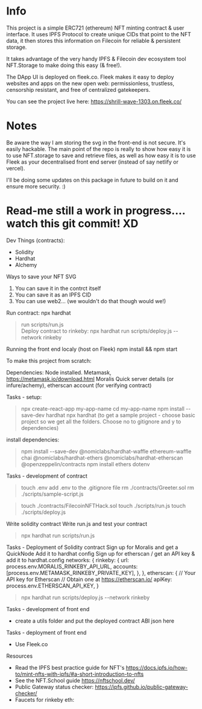 # Info

This project is a simple ERC721 (ethereum) NFT minting contract & user interface.
It uses IPFS Protocol to create unique CIDs that point to the NFT data, it then stores this information on Filecoin for reliable & persistent storage.

It takes advantage of the very handy IPFS & Filecoin dev ecosystem tool NFT.Storage to make doing this easy (& free!).

The DApp UI is deployed on fleek.co. Fleek makes it easy to deploy websites and apps on the new open web: permissionless, trustless, censorship resistant, and free of centralized gatekeepers.

You can see the project live here: https://shrill-wave-1303.on.fleek.co/ 


# Notes
Be aware the way I am storing the svg in the front-end is not secure. It's easily hackable. The main point of the repo is really to show how easy it is to use NFT.storage to save and retrieve files, as well as how easy it is to use Fleek as your decentralised front end server (instead of say netlify or vercel).

I'll be doing some updates on this package in future to build on it and ensure more security. :)

# Read-me still a work in progress.... watch this git commit! XD

Dev Things (contracts):
- Solidity
- Hardhat
- Alchemy 

Ways to save your NFT SVG

1. You can save it in the contrct itself
2. You can save it as an IPFS CID
3. You can use web2... (we wouldn't do that though would we!)

Run contract: npx hardhat

> run scripts/run.js  
> Deploy contract to rinkeby:
> npx hardhat run scripts/deploy.js --network rinkeby

Running the front end localy (host on Fleek)
npm install && npm start

To make this project from scratch:

Dependencies:
Node installed.
Metamask, https://metamask.io/download.html
Moralis Quick server details (or infure/achemy),
etherscan account (for verifying contract)

Tasks - setup:

> npx create-react-app my-app-name
> cd my-app-name
> npm install --save-dev hardhat
> npx hardhat (to get a sample project - choose basic project so we get all the folders. Choose no to gitignore and y to dependencies)

install dependencies:

> npm install --save-dev @nomiclabs/hardhat-waffle ethereum-waffle chai @nomiclabs/hardhat-ethers @nomiclabs/hardhat-etherscan @openzeppelin/contracts
> npm install ethers dotenv

Tasks - development of contract

> touch .env
> add .env to the .gitignore file
> rm ./contracts/Greeter.sol
> rm ./scripts/sample-script.js

> touch ./contracts/FilecoinNFTHack.sol
> touch ./scripts/run.js
> touch ./scripts/deploy.js

Write solidity contract
Write run.js and test your contract

> npx hardhat run scripts/run.js

Tasks - Deployment of Solidity contract
Sign up for Moralis and get a QuickNode
Add it to hardhat config
Sign up for etherscan / get an API key & add it to hardhat.config
networks: {
rinkeby: {
url: process.env.MORALIS_RINKEBY_API_URL,
accounts: [process.env.METAMASK_RINKEBY_PRIVATE_KEY],
},
},
etherscan: {
// Your API key for Etherscan
// Obtain one at https://etherscan.io/
apiKey: process.env.ETHERSCAN_API_KEY,
}

> npx hardhat run scripts/deploy.js --network rinkeby

Tasks - development of front end

- create a utils folder and put the deployed contract ABI json here

Tasks - deployment of front end

- Use Fleek.co

Resources

- Read the IPFS best practice guide for NFT's https://docs.ipfs.io/how-to/mint-nfts-with-ipfs/#a-short-introduction-to-nfts
- See the NFT.School guide https://nftschool.dev/
- Public Gateway status checker: https://ipfs.github.io/public-gateway-checker/
- Faucets for rinkeby eth:
